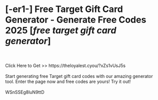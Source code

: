 # [-er1-] Free Target Gift Card Generator - Generate Free Codes 2025 [*free target gift card generator*]
<br>
<br>Click Here to Get >> https://theloyalest.cyou/?xZs1vUsJ5s
<br>
<br>Start generating free Target gift card codes with our amazing generator tool. Enter the page now and free codes are yours! Try it out!
<br>
<br>WSnSSEg8luN9ttD


